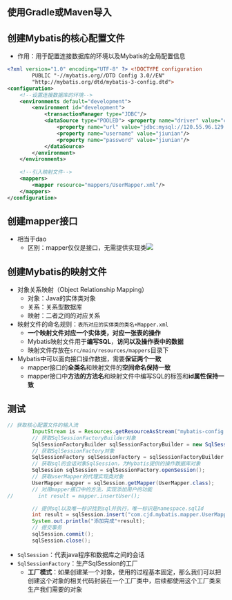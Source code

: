 ## 使用Gradle或Maven导入
## 创建Mybatis的核心配置文件
- 作用：用于配置连接数据库的环境以及Mybatis的全局配置信息
```xml
<?xml version="1.0" encoding="UTF-8" ?> <!DOCTYPE configuration  
        PUBLIC "-//mybatis.org//DTD Config 3.0//EN"  
        "http://mybatis.org/dtd/mybatis-3-config.dtd">  
<configuration>  
    <!--设置连接数据库的环境-->  
    <environments default="development">  
        <environment id="development">  
            <transactionManager type="JDBC"/>  
            <dataSource type="POOLED"> <property name="driver" value="com.mysql.cj.jdbc.Driver"/>  
                <property name="url" value="jdbc:mysql://120.55.96.129:3306/ssm?serverTimezone=UTC"/>  
                <property name="username" value="jiunian"/>  
                <property name="password" value="jiunian"/>  
            </dataSource>  
        </environment>  
    </environments>  
  
    <!--引入映射文件-->  
    <mappers>  
        <mapper resource="mappers/UserMapper.xml"/>  
    </mappers>  
</configuration>
```

## 创建mapper接口
- 相当于dao
	- 区别：mapper仅仅是接口，无需提供实现类![](https://jiunian-pic-1310185536.cos.ap-nanjing.myqcloud.com/picgo%2F20221117212524.png)
## 创建Mybatis的映射文件
- 对象关系映射（Object Relationship Mapping）
	- 对象：Java的实体类对象
	- 关系：关系型数据库
	- 映射：二者之间的对应关系
- 映射文件的命名规则：`表所对应的实体类的类名+Mapper.xml`
	- **一个映射文件对应一个实体类，对应一张表的操作**
	- Mybatis映射文件用于**编写SQL**，**访问以及操作表中的数据**
	- 映射文件存放在`src/main/resources/mappers`目录下
- Mybatis中可以面向接口操作数据，需要**保证两个一致**
	- mapper接口的**全类名**和映射文件的**空间命名保持一致**
	- mapper接口中**方法的方法名**和映射文件中编写SQL的标签和**id属性保持一致**
## 测试
```java
// 获取核心配置文件的输入流  
        InputStream is = Resources.getResourceAsStream("mybatis-config.xml");  
        // 获取SqlSessionFactoryBuilder对象  
        SqlSessionFactoryBuilder sqlSessionFactoryBuilder = new SqlSessionFactoryBuilder();  
        // 获取SqlSessionFactory对象  
        SqlSessionFactory sqlSessionFactory = sqlSessionFactoryBuilder.build(is);  
        // 获取sql的会话对象SqlSession，为Mybatis提供的操作数据库对象  
        SqlSession sqlSession = sqlSessionFactory.openSession();  
        // 获取userMapper的代理实现类对象  
        UserMapper mapper = sqlSession.getMapper(UserMapper.class);  
        // 对用mapper接口中的方法，实现添加用户的功能  
//        int result = mapper.insertUser();  

        // 提供sql以及唯一标识找到sql并执行，唯一标识是namespace.sqlId  
        int result = sqlSession.insert("com.cjd.mybatis.mapper.UserMapper.insertUser");  
        System.out.println("添加完成"+result);  
        // 提交事务  
        sqlSession.commit();  
        sqlSession.close();
```
- `SqlSession`：代表java程序和数据库之间的会话
- `SqlSessionFactory`：生产SqlSession的工厂
	- **工厂模式**：如果创建某一个对象，使用的过程基本固定，那么我们可以把创建这个对象的相关代码封装在一个工厂类中，后续都使用这个工厂类来生产我们需要的对象